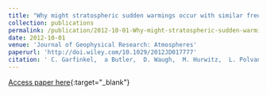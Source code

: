 ```yaml
---
title: "Why might stratospheric sudden warmings occur with similar frequency in El Niño and La Niña winters?"
collection: publications
permalink: /publication/2012-10-01-Why-might-stratospheric-sudden-warmings-occur-with-similar-frequency-in-El-Nio-and-La-Nia-winters
date: 2012-10-01
venue: 'Journal of Geophysical Research: Atmospheres'
paperurl: 'http://doi.wiley.com/10.1029/2012JD017777'
citation: ' C. Garfinkel,  a Butler,  D. Waugh,  M. Hurwitz,  L. Polvani, &quot;Why might stratospheric sudden warmings occur with similar frequency in El Niño and La Niña winters?.&quot; Journal of Geophysical Research: Atmospheres, 2012.'
---
```

[Access paper here](http://doi.wiley.com/10.1029/2012JD017777){:target="_blank"}
